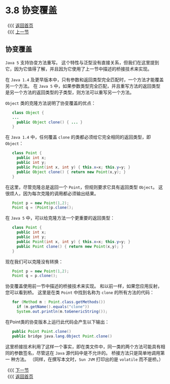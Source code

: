 # 3.8 协变覆盖

《《《 [返回首页](../../)   
 《《《 [上一节](3.7-qiao-liang.md)

## 协变覆盖

`Java 5` 支持协变方法重写。 这个特性与泛型没有直接关系，但我们在这里提到它，因为它值得了解，并且因为它使用了上一节中描述的桥接技术来实现。

在 `Java 1.4` 及更早版本中，只有参数和返回类型完全匹配时，一个方法才能覆盖另一个方法。 在 `Java 5` 中，如果参数类型完全匹配，并且重写方法的返回类型 是另一个方法的返回类型的子类型，则方法可以重写另一个方法。

`Object` 类的克隆方法说明了协变覆盖的优点：

```java
   class Object {
   ...
     public Object clone() { ... }
   }
```

在 `Java 1.4` 中，任何覆盖 `clone` 的类都必须给它完全相同的返回类型，即 `Object`：

```java
   class Point {
     public int x;
     public int y;
     public Point(int x, int y) { this.x=x; this.y=y; }
     public Object clone() { return new Point(x,y); }
   }
```

在这里，尽管克隆总是返回一个 `Point`，但规则要求它具有返回类型 `Object`。 这很烦人，因为每次克隆的调用都必须输出结果。

```java
   Point p = new Point(1,2);
   Point q = (Point)p.clone();
```

在 `Java 5` 中，可以给克隆方法一个更重要的返回类型：

```java
   class Point {
     public int x;
     public int y;
     public Point(int x, int y) { this.x=x; this.y=y; }
     public Point clone() { return new Point(x,y); }
   }
```

现在我们可以克隆没有转换：

```java
   Point p = new Point(1,2);
   Point q = p.clone();
```

协变覆盖使用前一节中描述的桥接技术来实现。 和以前一样，如果您应用反射，您可以看到桥。 这里是在类 `Point` 中找到名称为 `clone` 的所有方法的代码：

```java
   for (Method m : Point.class.getMethods())
     if (m.getName().equals("clone"))
     System.out.println(m.toGenericString());
```

在Point类的协变版本上运行此代码会产生以下输出：

```java
   public Point Point.clone()
   public bridge java.lang.Object Point.clone()
```

这里桥接技术利用了这样一个事实，即在类文件中，同一类的两个方法可能具有相同的参数签名，尽管这在 `Java` 源代码中是不允许的。 桥接方法只是简单地调用第一 种方法。 （同样，在撰写本文时，`Sun JVM` 打印出的是 `volatile` 而不是桥。）

《《《 [下一节](../di-si-zhang-sheng-ming/)   
 《《《 [返回首页](../../)

